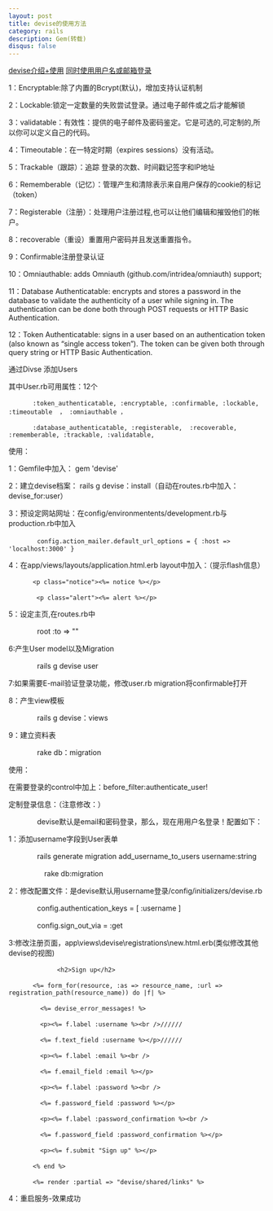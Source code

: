 ```yaml
---
layout: post
title: devise的使用方法
category: rails
description: Gem(转载)
disqus: false
---
```


[devise介绍+使用](http://blog.163.com/xingchao_gan/blog/static/183374228201173174316813/)
[同时使用用户名或邮箱登录](https://github.com/plataformatec/devise/wiki/How-To:-Allow-users-to-sign-in-using-their-username-or-email-address)

1：Encryptable:除了内置的Bcrypt(默认)，增加支持认证机制   

2：Lockable:锁定一定数量的失败尝试登录。通过电子邮件或之后才能解锁   

3：validatable：有效性：提供的电子邮件及密码鉴定。它是可选的,可定制的,所以你可以定义自己的代码。   

4：Timeoutable：在一特定时期（expires sessions）没有活动。   

5：Trackable（跟踪）：追踪 登录的次数、时间戳记签字和IP地址   

6：Rememberable（记忆）：管理产生和清除表示来自用户保存的cookie的标记（token）   

7：Registerable（注册）：处理用户注册过程,也可以让他们编辑和摧毁他们的帐户。   

8：recoverable（重设）重置用户密码并且发送重置指令。   

9：Confirmable注册登录认证   

10：Omniauthable: adds Omniauth (github.com/intridea/omniauth) support;   

11：Database Authenticatable: encrypts and stores a password in the database to validate the authenticity of a user while signing in. The authentication can be done both through POST requests or HTTP Basic Authentication.   

12：Token Authenticatable: signs in a user based on an authentication token (also known as “single access token”). The token can be given both through query string or HTTP Basic Authentication.   


通过Divse 添加Users   

其中User.rb可用属性：12个   

```
　　　　:token_authenticatable, :encryptable, :confirmable, :lockable, :timeoutable  ， :omniauthable ，

　　　　:database_authenticatable, :registerable,  :recoverable, :rememberable, :trackable, :validatable,
```

使用：   

1：Gemfile中加入： gem 'devise'   

2：建立devise档案： rails g devise：install（自动在routes.rb中加入：devise_for:user）   

3：预设定网站网址：在config/environmentents/development.rb与production.rb中加入   

　　　　`config.action_mailer.default_url_options = { :host => 'localhost:3000' }`

4：在app/views/layouts/application.html.erb layout中加入：（提示flash信息）   
   
```
　　　　<p class="notice"><%= notice %></p>

 　　　　<p class="alert"><%= alert %></p>
```

5：设定主页,在routes.rb中   

　　　　root :to => ""     

6:产生User model以及Migration   

　　　　rails  g devise user   

7:如果需要E-mail验证登录功能，修改user.rb migration将confirmable打开   

8：产生view模板   

　　　　rails g devise：views   

9：建立资料表   

　　　　rake db：migration   

使用：   

在需要登录的control中加上：before_filter:authenticate_user!   

定制登录信息：（注意修改：）   

　　　　devise默认是email和密码登录，那么，现在用用户名登录！配置如下：   

1：添加username字段到User表单   

　　　　rails generate migration add_username_to_users username:string    

　　　　　rake db:migration   

2：修改配置文件：是devise默认用username登录/config/initializers/devise.rb   

　　　　config.authentication_keys = [ :username ]   

　　　　config.sign_out_via = :get   

3:修改注册页面，app\views\devise\registrations\new.html.erb(类似修改其他devise的视图)   

```
　　　　　　　　<h2>Sign up</h2>

　　　　<%= form_for(resource, :as => resource_name, :url => registration_path(resource_name)) do |f| %>

  　　　　<%= devise_error_messages! %>

 　　　　 <p><%= f.label :username %><br />//////

  　　　　<%= f.text_field :username %></p>//////

 　　　　 <p><%= f.label :email %><br />

 　　　　 <%= f.email_field :email %></p>

 　　　　 <p><%= f.label :password %><br />

 　　　　 <%= f.password_field :password %></p>

 　　　　 <p><%= f.label :password_confirmation %><br />

 　　　　 <%= f.password_field :password_confirmation %></p>

 　　　　 <p><%= f.submit "Sign up" %></p>

　　　　<% end %>

　　　　<%= render :partial => "devise/shared/links" %>
```

4：重启服务-效果成功   